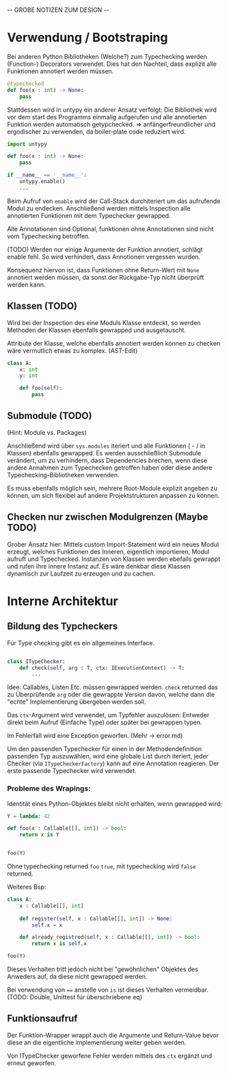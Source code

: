 -- GROBE NOTIZEN ZUM DESIGN --

# Verwendung / Bootstraping

Bei anderen Python Bibliotheken (Welche?) zum Typechecking werden (Function-) Decorators verwendet. 
Dies hat den Nachteil, dass explizit alle Funktionen annotiert werden müssen.
```python
@typechecked
def foo(x : int) -> None:
    pass
```

Stattdessen wird in untypy ein anderer Ansatz verfolgt:
Die Bibliothek wird vor dem start des Programms einmalig aufgerufen und alle annotierten Funktion werden 
automatisch getypchecked. 
=> anfängerfreundlicher und ergodischer zu verwenden, da boiler-plate code reduziert wird.
 
```python
import untypy

def foo(x : int) -> None:
    pass 

if __name__ == '__name__':
    untypy.enable()
    ...
```
Beim Aufruf von ```enable``` wird der Call-Stack durchiteriert um das aufrufende Modul zu endecken.
Anschließend werden mittels Inspection alle annotierten Funktionen mit dem Typechecker gewrapped.

Alle Annotationen sind Optional, funktionen ohne Annotationen sind nicht vom Typechecking betroffen.  

(TODO) Werden nur einige Argumente der Funktion annotiert, schlägt enable fehl. So wird verhindert, dass
Annotionen vergessen wurden. 

Konsequenz hiervon ist, dass Funktionen ohne Return-Wert mit `None` annotiert werden müssen, 
da sonst der Rückgabe-Typ nicht überprüft werden kann.

## Klassen (TODO)

Wird bei der Inspection des eine Moduls Klasse entdeckt, so werden Methoden der Klassen ebenfalls gewrapped und
ausgetauscht.

Attribute der Klasse, welche ebenfalls annotiert werden können zu checken wäre vermutlich etwas zu komplex.
(AST-Edit) 
```python
class A:
    x: int
    y: int

    def foo(self):
        pass
```

## Submodule (TODO)
(Hint: Module vs. Packages)

Anschließend wird über ```sys.modules``` iteriert und alle Funktionen ( - / in Klassen) ebenfalls gewrapped.
Es werden ausschließlich Submodule verändert, um zu verhindern, dass Dependencies brechen, wenn diese andere
Annahmen zum Typechecken getroffen haben oder diese andere Typechecking-Bibliotheken verwenden.

Es muss ebenfalls möglich sein, mehrere Root-Module explizit angeben zu können, um sich flexibel auf andere Projektstrukturen
anpassen zu können.

## Checken nur zwischen Modulgrenzen (Maybe TODO)
Grober Ansatz hier: Mittels custom Import-Statement wird ein neues Modul erzeugt, welches Funktionen des Inneren, eigentlich 
importieren, Modul aufruft und Typechecked. 
Instanzen von Klassen werden ebefalls gewrappt und rufen ihre innere Instanz auf.
Es wäre denkbar diese Klassen dynamisch zur Laufzeit zu erzeugen und zu cachen. 


# Interne Architektur

## Bildung des Typcheckers 

Fúr Type checking gibt es ein allgemeines Interface. 
```python

class ITypeChecker:
    def check(self, arg : T, ctx: IExecutionContext) -> T:
        ... 
```
Idee: Callables, Listen Etc. müssen gewrapped werden. `check` returned das zu Überprüfende `arg` oder die gewrappte
Version davon, welche dann die "echte" Implementierung übergeben werden soll.

Das `ctx`-Argument wird verwendet, um Typfehler auszulösen: Entweder direkt beim Aufruf (Einfache Type) oder später bei
gewrappen typen.

Im Fehlerfall wird eine Exception geworfen. (Mehr -> error.md)

Um den passenden Typechecker für einen in der Methodendefinition passenden Typ auszuwählen, 
wird eine globale List durch iteriert, jeder Checker (via `ITypeCheckerFactory`) kann auf eine Annotation
reagieren. Der erste passende Typechecker wird verwendet.


### Probleme des Wrapings:

Identität eines Python-Objektes bleibt nicht erhalten, wenn gewrapped wird:
```python
Y = lambda: 42

def foo(x : Callable[[], int]) -> bool:
    return x is Y


foo(Y)
```

Ohne typechecking returned `foo` `true`, mit typechecking wird `false` returned. 

Weiteres Bsp:
```python
class A:
    x : Callable[[], int]
    
    def register(self, x : Callable[[], int]) -> None:
        self.x = x

    def already_registred(self, x : Callable[[], int]) -> bool:
        return x is self.x

foo(Y)
```

Dieses Verhalten tritt jedoch nicht bei "gewöhnlichen" Objektes des Anweders auf, da diese nicht gewrapped werden.

Bei verwendung von `==` anstelle von `is` ist dieses Verhalten vermeidbar. (TODO: Double, Unittest für überschriebene eq)
 
## Funktionsaufruf

Der Funktion-Wrapper wrappt auch die Argumente und Return-Value bevor diese an die eigentliche implementierung 
weiter geben werden.

Von ITypeChecker geworfene Fehler werden mittels des `ctx` ergänzt und erneut geworfen.

<!-- Zuständigkeiten erleutern -->